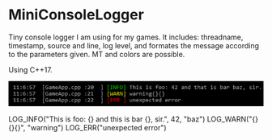 # MiniConsoleLogger
Tiny console logger I am using for my games. It includes: threadname, timestamp, source and line, log level, and formates the message according to the parameters given. MT and colors are possible.

Using C++17.

![alt text](https://github.com/awwdev/MiniConsoleLogger/blob/master/MiniLoggerImg.png)

LOG_INFO("This is foo: {} and this is bar {}, sir.", 42, "baz")
LOG_WARN("{}{}{}", "warning")
LOG_ERR("unexpected error")
